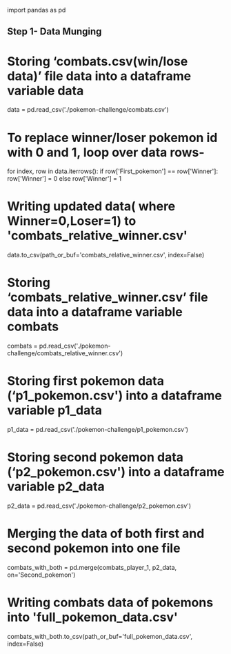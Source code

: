 
import pandas as pd

## Step 1- Data Munging

# Storing ‘combats.csv(win/lose data)’ file data into a dataframe variable data
data = pd.read_csv('./pokemon-challenge/combats.csv')

# To replace winner/loser pokemon id with 0 and 1, loop over data rows-
for index, row in data.iterrows():
 if row['First_pokemon'] == row['Winner']:
   row['Winner'] = 0
 else
   row['Winner'] = 1

# Writing updated data( where Winner=0,Loser=1) to 'combats_relative_winner.csv'
data.to_csv(path_or_buf='combats_relative_winner.csv', index=False)

# Storing ‘combats_relative_winner.csv’ file data into a dataframe variable combats
combats = pd.read_csv('./pokemon-challenge/combats_relative_winner.csv')

# Storing first pokemon data (‘p1_pokemon.csv') into a dataframe  variable p1_data
p1_data = pd.read_csv('./pokemon-challenge/p1_pokemon.csv')

# Storing second pokemon data (‘p2_pokemon.csv') into a dataframe  variable p2_data
p2_data = pd.read_csv('./pokemon-challenge/p2_pokemon.csv')

# Merging the data of both first and second pokemon into one file
combats_with_both = pd.merge(combats_player_1, p2_data, on='Second_pokemon')

# Writing combats data of pokemons into 'full_pokemon_data.csv'
combats_with_both.to_csv(path_or_buf='full_pokemon_data.csv', index=False)
